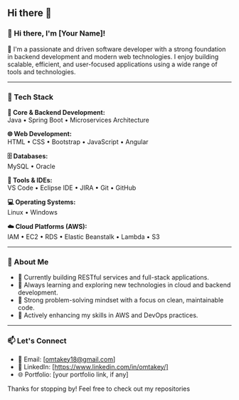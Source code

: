 ## Hi there 👋

<!--
**OmTakey21/OmTakey21** is a ✨ _special_ ✨ repository because its `README.md` (this file) appears on your GitHub profile.

Here are some ideas to get you started:

- 🔭 I’m currently working on ...
- 🌱 I’m currently learning ...
- 👯 I’m looking to collaborate on ...
- 🤔 I’m looking for help with ...
- 💬 Ask me about ...
- 📫 How to reach me: ...
- 😄 Pronouns: ...
- ⚡ Fun fact: ...
-->

### 👋 Hi there, I'm [Your Name]!

🚀 I'm a passionate and driven software developer with a strong foundation in backend development and modern web technologies. I enjoy building scalable, efficient, and user-focused applications using a wide range of tools and technologies.

---

### 💼 Tech Stack

**🧠 Core & Backend Development:**  
Java • Spring Boot • Microservices Architecture

**🌐 Web Development:**  
HTML • CSS • Bootstrap • JavaScript • Angular

**🗄️ Databases:**  
MySQL • Oracle

**🧰 Tools & IDEs:**  
VS Code • Eclipse IDE • JIRA • Git • GitHub

**💻 Operating Systems:**  
Linux • Windows

**☁️ Cloud Platforms (AWS):**  
IAM • EC2 • RDS • Elastic Beanstalk • Lambda • S3

---

### 📌 About Me

- 🔨 Currently building RESTful services and full-stack applications.
- 📘 Always learning and exploring new technologies in cloud and backend development.
- 🧩 Strong problem-solving mindset with a focus on clean, maintainable code.
- 🌱 Actively enhancing my skills in AWS and DevOps practices.

---

### 📫 Let's Connect

- 📧 Email: [omtakey18@gmail.com]  
- 💼 LinkedIn: [https://www.linkedin.com/in/omtakey/]  
- 🌐 Portfolio: [your portfolio link, if any]

Thanks for stopping by! Feel free to check out my repositories 
